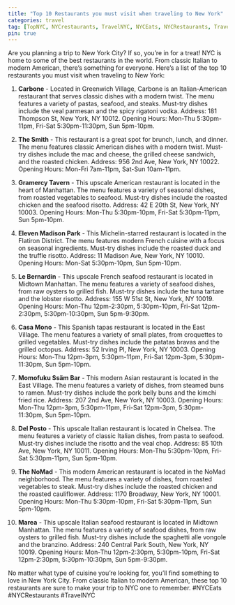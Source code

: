 ```yaml
---
title: "Top 10 Restaurants you must visit when traveling to New York"
categories: travel
tag: [TopNYC, NYCrestaurants, TravelNYC, NYCEats, NYCRestaurants, TravelNYC]
pin: true
---
```


Are you planning a trip to New York City? If so, you’re in for a treat! NYC is home to some of the best restaurants in the world. From classic Italian to modern American, there’s something for everyone. Here’s a list of the top 10 restaurants you must visit when traveling to New York:

1. **Carbone** - Located in Greenwich Village, Carbone is an Italian-American restaurant that serves classic dishes with a modern twist. The menu features a variety of pastas, seafood, and steaks. Must-try dishes include the veal parmesan and the spicy rigatoni vodka. Address: 181 Thompson St, New York, NY 10012. Opening Hours: Mon-Thu 5:30pm-11pm, Fri-Sat 5:30pm-11:30pm, Sun 5pm-10pm. 

2. **The Smith** - This restaurant is a great spot for brunch, lunch, and dinner. The menu features classic American dishes with a modern twist. Must-try dishes include the mac and cheese, the grilled cheese sandwich, and the roasted chicken. Address: 956 2nd Ave, New York, NY 10022. Opening Hours: Mon-Fri 7am-11pm, Sat-Sun 10am-11pm. 

3. **Gramercy Tavern** - This upscale American restaurant is located in the heart of Manhattan. The menu features a variety of seasonal dishes, from roasted vegetables to seafood. Must-try dishes include the roasted chicken and the seafood risotto. Address: 42 E 20th St, New York, NY 10003. Opening Hours: Mon-Thu 5:30pm-10pm, Fri-Sat 5:30pm-11pm, Sun 5pm-10pm. 

4. **Eleven Madison Park** - This Michelin-starred restaurant is located in the Flatiron District. The menu features modern French cuisine with a focus on seasonal ingredients. Must-try dishes include the roasted duck and the truffle risotto. Address: 11 Madison Ave, New York, NY 10010. Opening Hours: Mon-Sat 5:30pm-10pm, Sun 5pm-10pm. 

5. **Le Bernardin** - This upscale French seafood restaurant is located in Midtown Manhattan. The menu features a variety of seafood dishes, from raw oysters to grilled fish. Must-try dishes include the tuna tartare and the lobster risotto. Address: 155 W 51st St, New York, NY 10019. Opening Hours: Mon-Thu 12pm-2:30pm, 5:30pm-10pm, Fri-Sat 12pm-2:30pm, 5:30pm-10:30pm, Sun 5pm-9:30pm. 

6. **Casa Mono** - This Spanish tapas restaurant is located in the East Village. The menu features a variety of small plates, from croquettes to grilled vegetables. Must-try dishes include the patatas bravas and the grilled octopus. Address: 52 Irving Pl, New York, NY 10003. Opening Hours: Mon-Thu 12pm-3pm, 5:30pm-11pm, Fri-Sat 12pm-3pm, 5:30pm-11:30pm, Sun 5pm-10pm. 

7. **Momofuku Ssäm Bar** - This modern Asian restaurant is located in the East Village. The menu features a variety of dishes, from steamed buns to ramen. Must-try dishes include the pork belly buns and the kimchi fried rice. Address: 207 2nd Ave, New York, NY 10003. Opening Hours: Mon-Thu 12pm-3pm, 5:30pm-11pm, Fri-Sat 12pm-3pm, 5:30pm-11:30pm, Sun 5pm-10pm. 

8. **Del Posto** - This upscale Italian restaurant is located in Chelsea. The menu features a variety of classic Italian dishes, from pasta to seafood. Must-try dishes include the risotto and the veal chop. Address: 85 10th Ave, New York, NY 10011. Opening Hours: Mon-Thu 5:30pm-10pm, Fri-Sat 5:30pm-11pm, Sun 5pm-10pm. 

9. **The NoMad** - This modern American restaurant is located in the NoMad neighborhood. The menu features a variety of dishes, from roasted vegetables to steak. Must-try dishes include the roasted chicken and the roasted cauliflower. Address: 1170 Broadway, New York, NY 10001. Opening Hours: Mon-Thu 5:30pm-10pm, Fri-Sat 5:30pm-11pm, Sun 5pm-10pm. 

10. **Marea** - This upscale Italian seafood restaurant is located in Midtown Manhattan. The menu features a variety of seafood dishes, from raw oysters to grilled fish. Must-try dishes include the spaghetti alle vongole and the branzino. Address: 240 Central Park South, New York, NY 10019. Opening Hours: Mon-Thu 12pm-2:30pm, 5:30pm-10pm, Fri-Sat 12pm-2:30pm, 5:30pm-10:30pm, Sun 5pm-9:30pm. 

No matter what type of cuisine you’re looking for, you’ll find something to love in New York City. From classic Italian to modern American, these top 10 restaurants are sure to make your trip to NYC one to remember. #NYCEats #NYCRestaurants #TravelNYC
